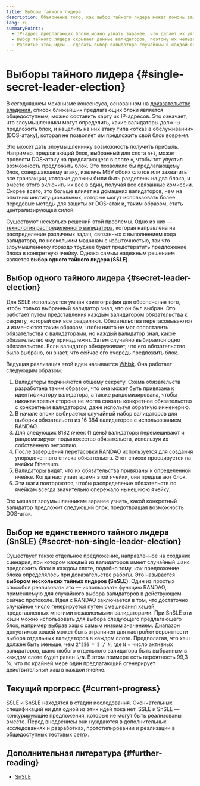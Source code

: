 ```yaml
---
title: Выборы тайного лидера
description: Объяснение того, как выбор тайного лидера может помочь защитать валидаторы от атак
lang: ru
summaryPoints:
  - IP-адрес предлагающих блоки можно узнать заранее, что делает их уязвимыми для атак.
  - Выбор тайного лидера скрывает данные валидаторов, поэтому их нельзя узнать заранее.
  - Развитие этой идеи — сделать выбор валидатора случайным в каждой ячейке.
---
```


# Выборы тайного лидера {#single-secret-leader-election}

В сегодняшнем механизме консенсуса, основанном на [доказательстве владения](/developers/docs/consensus-mechanisms/pos), список ближайших предлагающих блоки является общедоступным, можно составить карту их IP-адресов. Это означает, что злоумышленники могут определить, какие валидаторы должны предложить блок, и нацелить на них атаку типа «отказ в обслуживании» (DOS-атаку), которая не позволяет им предложить свой блок вовремя.

Это может дать злоумышленнику возможность получить прибыль. Например, предлагающий блок, выбранный для слота `n+1`, может провести DOS-атаку на предлагающего в слоте `n`, чтобы тот упустил возможность предложить блок. Это позволило бы предлагающему блок, совершающему атаку, извлечь MEV обоих слотов или захватить все транзакции, которые должны были быть разделены на два блока, и вместо этого включить их все в один, получая все связанные комиссии. Скорее всего, это больше влияет на домашних валидаторов, чем на опытных институциональных, которые могут использовать более передовые методы для защиты от DOS-атак и, таким образом, стать централизирующей силой.

Существуют несколько решений этой проблемы. Одно из них — [технология распределенного валидатора](https://github.com/ethereum/distributed-validator-specs), которая направлена на распределение различных задач, связанных с выполнением кода валидатора, по нескольким машинам с избыточностью, так что злоумышленнику гораздо труднее будет предотвратить предложение блока в конкретную ячейку. Однако самым надежным решением является **выбор одного тайного лидера (SSLE)**.

## Выбор одного тайного лидера {#secret-leader-election}

Для SSLE используется умная криптография для обеспечения того, чтобы только выбранный валидатор знал, что он был выбран. Это работает путем представления каждым валидатором обязательства к секрету, который они все разделяют. Обязательства перетасовываются и изменяются таким образом, чтобы никто не мог сопоставить обязательства с валидаторами, но каждый валидатор знал, какое обязательство ему принадлежит. Затем случайно выбирается одно обязательство. Если валидатор обнаруживает, что его обязательство было выбрано, он знает, что сейчас его очередь предложить блок.

Ведущая реализация этой идеи называется [Whisk](https://ethresear.ch/t/whisk-a-practical-shuffle-based-ssle-protocol-for-ethereum/11763). Она работает следующим образом:

1. Валидаторы подчиняются общему секрету. Схема обязательств разработана таким образом, что она может быть привязана к идентификатору валидатора, а также рандомизирована, чтобы никакая третья сторона не могла связать конкретное обязательство с конкретным валидатором, даже используя обратную инженерию.
2. В начале эпохи выбирается случайный набор валидаторов для выборки обязательств из 16 384 валидаторов с использованием RANDAO.
3. Для следующих 8182 ячеек (1 день) валидаторы перемешивают и рандомизируют подмножество обязательств, используя их собственную энтропию.
4. После завершения перетасовки RANDAO используется для создания упорядоченного списка обязательств. Этот список проецируется на ячейки Ethereum.
5. Валидаторы видят, что их обязательства привязаны к определенной ячейке. Когда наступает время этой ячейки, они предлагают блок.
6. Эти шаги повторяются, чтобы распределение обязательств по ячейкам всегда значительно опережало нынешнюю ячейку.

Это мешает злоумышленникам заранее узнать, какой конкретный валидатор предложит следующий блок, предотвращая возможность DOS-атак.

## Выбор не единственного тайного лидера (SnSLE) {#secret-non-single-leader-election}

Существует также отдельное предложение, направленное на создание сценария, при котором каждый из валидаторов имеет случайный шанс предложить блок в каждом слоте, подобно тому, как предложение блока определялось при доказательстве работы. Это называется **выбором нескольких тайных лидеров (SnSLE)**. Один из простых способов реализовать это — использовать функцию RANDAO, применяемую для случайного выбора валидаторов в действующем сейчас протоколе. Идея с RANDAO заключается в том, что достаточно случайное число генерируется путем смешивания хэшей, представленных многими независимыми валидаторами. При SnSLE эти хэши можно использовать для выбора следующего предлагающего блок, например выбрав хэш с самым низким значением. Диапазон допустимых хэшей может быть ограничен для настройки вероятности выбора отдельных валидаторов в каждом слоте. Предполагая, что хэш должен быть меньше, чем `2^256 * 5 / N`, где `N` = число активных валидаторов, шанс любого отдельного валидатора быть выбранным в каждом слоте будет равен `5/N`. В этом примере есть вероятность 99,3 %, что по крайней мере один предлагающий сгенерирует действительный хэш в каждой ячейке.

## Текущий прогресс {#current-progress}

SSLE и SnSLE находятся в стадии исследования. Окончательных спецификаций ни для одной из этих идей пока нет. SSLE и SnSLE — конкурирующие предложения, которые не могут быть реализованы вместе. Перед внедрением они нуждаются в дополнительных исследованиях и разработках, прототипировании и реализации в общедоступных тестовых сетях.

## Дополнительная литература {#further-reading}

- [SnSLE](https://ethresear.ch/t/secret-non-single-leader-election/11789)
